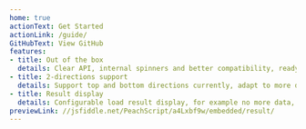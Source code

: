 ```yaml
---
home: true
actionText: Get Started
actionLink: /guide/
GitHubText: View GitHub
features:
- title: Out of the box
  details: Clear API, internal spinners and better compatibility, ready for production immediately
- title: 2-directions support
  details: Support top and bottom directions currently, adapt to more different scenes
- title: Result display
  details: Configurable load result display, for example no more data, no results and etc
previewLink: //jsfiddle.net/PeachScript/a4Lxbf9w/embedded/result/
---
```

